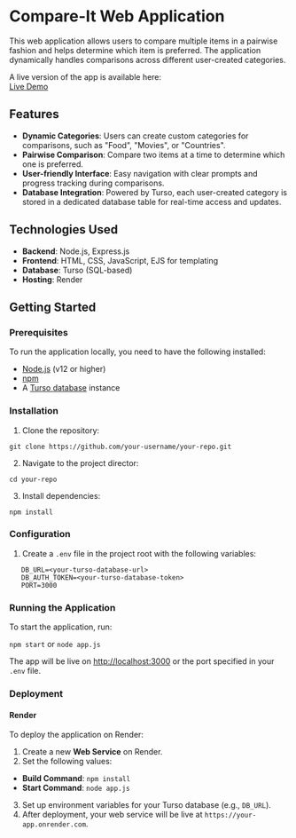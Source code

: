 # Compare-It Web Application

This web application allows users to compare multiple items in a pairwise fashion and helps determine which item is preferred. The application dynamically handles comparisons across different user-created categories.

A live version of the app is available here:  
[Live Demo](https://compare-it.onrender.com)

## Features

- **Dynamic Categories**: Users can create custom categories for comparisons, such as "Food", "Movies", or "Countries".
- **Pairwise Comparison**: Compare two items at a time to determine which one is preferred.
- **User-friendly Interface**: Easy navigation with clear prompts and progress tracking during comparisons.
- **Database Integration**: Powered by Turso, each user-created category is stored in a dedicated database table for real-time access and updates.

## Technologies Used

- **Backend**: Node.js, Express.js
- **Frontend**: HTML, CSS, JavaScript, EJS for templating
- **Database**: Turso (SQL-based)
- **Hosting**: Render

## Getting Started

### Prerequisites

To run the application locally, you need to have the following installed:

- [Node.js](https://nodejs.org/) (v12 or higher)
- [npm](https://www.npmjs.com/get-npm)
- A [Turso database](https://turso.tech) instance

### Installation

1. Clone the repository:

  ```git clone https://github.com/your-username/your-repo.git```

2. Navigate to the project director:

  ```cd your-repo```
  

3. Install dependencies:

  ```npm install```

### Configuration

1. Create a ```.env``` file in the project root with the following variables:

```
   DB_URL=<your-turso-database-url>
   DB_AUTH_TOKEN=<your-turso-database-token>
   PORT=3000
```

### Running the Application

To start the application, run:

```npm start``` or ```node app.js```

The app will be live on [http://localhost:3000](http://localhost:3000) or the port specified in your ```.env``` file.

### Deployment

#### Render

To deploy the application on Render:

1. Create a new **Web Service** on Render.
2. Set the following values:
- **Build Command**: ```npm install```
- **Start Command**: ```node app.js```
3. Set up environment variables for your Turso database (e.g., ```DB_URL```).
4. After deployment, your web service will be live at ```https://your-app.onrender.com```.